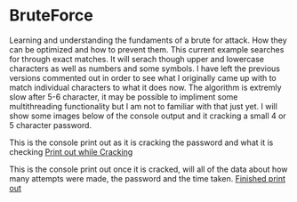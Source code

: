 # BruteForce
Learning and understanding the fundaments of a brute for attack. How they can be optimized and how to prevent them.
This current example searches for through exact matches. It will serach though upper and lowercase characters as well as numbers and some symbols.
I have left the previous versions commented out in order to see what I originally came up with to match individual characters to what it does now.
The algorithm is extremly slow after 5-6 character, it may be possible to impliment some multithreading functionality but I am not to familiar with that just yet. 
I will show some images below of the console output and it cracking a small 4 or 5 character password.

This is the console print out as it is cracking the password and what it is checking
[Print out while Cracking](\readmepics\cracking.jpg)

This is the console print out once it is cracked, will all of the data about how many attempts were made, the password and the time taken.
[Finished print out](\readmepics\cracked.jpg)

